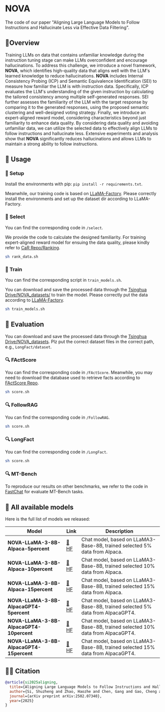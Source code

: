 # NOVA


The code of our paper "Aligning Large Language Models to Follow Instructions and Hallucinate Less via Effective Data Filtering".

## 🎇Overview

Training LLMs on data that contains unfamiliar knowledge during the instruction tuning stage can make LLMs overconfident and encourage hallucinations. To address this challenge, we introduce a novel framework, **NOVA**, which identifies high-quality data that aligns well with the LLM's learned knowledge to reduce hallucinations. **NOVA** includes Internal Consistency Probing (ICP) and Semantic Equivalence Identification (SEI) to measure how familiar the LLM is with instruction data. Specifically, ICP evaluates the LLM's understanding of the given instruction by calculating the tailored consistency among multiple self-generated responses. SEI further assesses the familiarity of the LLM with the target response by comparing it to the generated responses, using the proposed semantic clustering and well-designed voting strategy. Finally, we introduce an expert-aligned reward model, considering characteristics beyond just familiarity to enhance data quality. By considering data quality and avoiding unfamiliar data, we can utilize the selected data to effectively align LLMs to follow instructions and hallucinate less. Extensive experiments and analysis show that **NOVA** significantly reduces hallucinations and allows LLMs to maintain a strong ability to follow instructions.

## 🎯 Usage

### 🔎 Setup

Install the environments with pip: `pip install -r requirements.txt`. 

Meanwhile, our training code is based on [LLaMA-Factory](https://github.com/hiyouga/LLaMA-Factory). Please correctly install the environments and set up the dataset dir according to LLaMA-Factory.

### 📢 Select

You can find the corresponding code in `/select`. 

We provide the code to calculate the designed familiarity. For training expert-aligned reward model for ensuing the data quality, please kindly refer to [CaR Repo/Ranking](https://github.com/IronBeliever/CaR).

```sh
sh rank_data.sh
```


### 📢 Train

You can find the corresponding script in `train_models.sh`.

You can download and save the processed data through the [Tsinghua Drive/NOVA_datasets/](https://cloud.tsinghua.edu.cn/d/1f0a434da3314c8a9912/) to train the model. Please correctly put the data according to [LLaMA-Factory](https://github.com/hiyouga/LLaMA-Factory).

```sh
sh train_models.sh
```

## 🎲 Evaluation

You can download and save the processed data through the [Tsinghua Drive/NOVA_datasets](https://cloud.tsinghua.edu.cn/d/1f0a434da3314c8a9912/). Plz put the correct dataset files in the correct path, e.g., `LongFact/dataset`.

### 🔍 FActScore

You can find the corresponding code in `/FActScore`.  Meanwhile, you may need to download the database used to retrieve facts according to [FActScore Repo](https://github.com/shmsw25/FActScore).

```sh
sh score.sh
```

### 🔍 FollowRAG

You can find the corresponding code in `/FollowRAG`. 

```sh
sh score.sh
```

### 🔍 LongFact

You can find the corresponding code in `/LongFact`. 

```sh
sh score.sh
```

### 🔍 MT-Bench

To reproduce our results on other benchmarks, we refer to the code in [FastChat](https://github.com/lm-sys/FastChat/tree/main/fastchat/llm_judge) for evaluate MT-Bench tasks. 

## 🤖 All available models

Here is the full list of models we released:

| Model                                    | Link                                                         | Description                                                  |
| ---------------------------------------- | ------------------------------------------------------------ | ------------------------------------------------------------ |
| **NOVA-LLaMA-3-8B-Alpaca-5percent**      | [🤗 HF](https://huggingface.co/ssz1111/NOVA-LLaMA-3-8B-Alpaca-5percent) | Chat model, based on LLaMA3-Base-8B, trained selected 5% data from Alpaca. |
| **NOVA-LLaMA-3-8B-Alpaca-10percent**     | [🤗 HF](https://huggingface.co/ssz1111/NOVA-LLaMA-3-8B-Alpaca-10percent) | Chat model, based on LLaMA3-Base-8B, trained selected 10% data from Alpaca. |
| **NOVA-LLaMA-3-8B-Alpaca-15percent**     | [🤗 HF](https://huggingface.co/ssz1111/NOVA-LLaMA-3-8B-Alpaca-15percent) | Chat model, based on LLaMA3-Base-8B, trained selected 15% data from Alpaca. |
| **NOVA-LLaMA-3-8B-AlpacaGPT4-5percent**  | [🤗 HF](https://huggingface.co/ssz1111/NOVA-LLaMA-3-8B-AlpacaGPT4-5percent) | Chat model, based on LLaMA3-Base-8B, trained selected 5% data from AlpacaGPT4. |
| **NOVA-LLaMA-3-8B-AlpacaGPT4-10percent** | [🤗 HF](https://huggingface.co/ssz1111/NOVA-LLaMA-3-8B-AlpacaGPT4-10percent) | Chat model, based on LLaMA3-Base-8B, trained selected 10% data from AlpacaGPT4. |
| **NOVA-LLaMA-3-8B-AlpacaGPT4-15percent** | [🤗 HF](https://huggingface.co/ssz1111/NOVA-LLaMA-3-8B-AlpacaGPT4-15percent) | Chat model, based on LLaMA3-Base-8B, trained selected 15% data from AlpacaGPT4. |

## ✍🏻 Citation

```bibtex
@article{si2025aligning,
  title={Aligning Large Language Models to Follow Instructions and Hallucinate Less via Effective Data Filtering},
  author={Si, Shuzheng and Zhao, Haozhe and Chen, Gang and Gao, Cheng and Bai, Yuzhuo and Wang, Zhitong and An, Kaikai and Luo, Kangyang and Qian, Chen and Qi, Fanchao and others},
  journal={arXiv preprint arXiv:2502.07340},
  year={2025}
}
```











